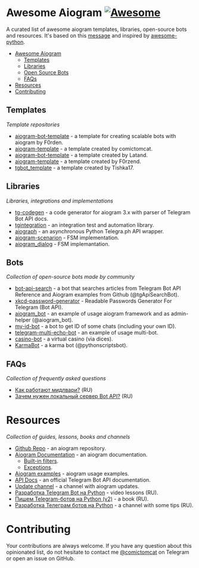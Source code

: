 # Awesome Aiogram [![Awesome](https://cdn.rawgit.com/sindresorhus/awesome/d7305f38d29fed78fa85652e3a63e154dd8e8829/media/badge.svg)](https://github.com/sindresorhus/awesome)

A curated list of awesome aiogram templates, libraries, open-source bots and resources. It's based on this [message](https://t.me/aiogram_ru/168411) and inspired by [awesome-python](https://github.com/vinta/awesome-python).

* [Awesome Aiogram](#awesome-aiogram)
  * [Templates](#templates)
  * [Libraries](#libraries)
  * [Open Source Bots](#open-source-bots)
  * [FAQs](#faqs)
* [Resources](#resources)
* [Contributing](#contributing)

## Templates

*Template repositories*

* [aiogram-bot-template](https://github.com/Forden/aiogram-bot-template) - a template for creating scalable bots with aiogram by F0rden.
* [aiogram-template](https://github.com/comictomcat/aiogram-template) - a template created by comictomcat.
* [aiogram-bot-template](https://github.com/Latand/aiogram-bot-template) - a template created by Latand.
* [aiogram-template](https://github.com/F0rzend/aiogram-template) - a template created by F0rzend.
* [tgbot_template](https://github.com/Tishka17/tgbot_template) - a template created by Tishka17.

## Libraries

*Libraries, integrations and implementations*

* [tg-codegen](https://github.com/aiogram/tg-codegen) - a code generator for aiogram 3.x with parser of Telegram Bot API docs.
* [tgintegration](https://github.com/JosXa/tgintegration) - an integration test and automation library.
* [aiograph](https://github.com/aiogram/aiograph) - an asynchronous Python Telegra.ph API wrapper.
* [aiogram-scenarion](https://github.com/Abstract-X/aiogram-scenario) - FSM implementation.
* [aiogram_dialog](https://github.com/Tishka17/aiogram_dialog) - FSM implemantation.

## Bots
 
*Collection of open-source bots made by community*

* [bot-api-search](https://github.com/Lamroy95/bot-api-search) - a bot that searches articles from Telegram Bot API Reference and Aiogram examples from Github (@tgApiSearchBot).
* [xkcd-password-generator](https://github.com/MasterGroosha/telegram-xkcd-password-generator) - Readable Passwords Generator For Telegram (Bot API).
* [aiogram_bot](https://github.com/aiogram/bot) -  an example of usage aiogram framework and as admin-helper (@aiogram_bot).
* [my-id-bot](https://github.com/MasterGroosha/my-id-bot) - a bot to get ID of some chats (including your own ID).
* [telegram-multi-echo-bot](https://github.com/Forden/telegram-multi-echo-bot) - an example of usage multi-bot.
* [casino-bot](https://github.com/MasterGroosha/telegram-casino-bot) - a virtual casino (via dices).
* [KarmaBot](https://github.com/bomzheg/KarmaBot) - a karma bot (@pythonscriptsbot).

## FAQs

*Collection of frequently asked questions*

* [Как работают мидлвари?](https://t.me/aiogram_ru/133605) (RU)
* [Зачем нужен локальный сервер Bot API?](https://t.me/aiogram_ru/339600) (RU)

# Resources

*Collection of guides, lessons, books and channels*

* [Github Repo](https://github.com/aiogram/aiogram) - an aiogram repository.
* [Aiogram Documentation](http://docs.aiogram.dev/) - an aiogram documentation.
  * [Built-in filters](https://docs.aiogram.dev/en/latest/dispatcher/filters.html#builtin-filters).
  * [Exceptions](https://docs.aiogram.dev/en/latest/utils/exceptions.html). 
* [Aiogram examples](https://github.com/aiogram/aiogram/tree/dev-2.x/examples) - aiogram usage examples.
* [API Docs](https://core.telegram.org/bots/api) - an official Telegram Bot API documentation.
* [Update channel](https://t.me/aiogram_live) - a channel with aiogram updates.
* [Разработка Telegram Bot на Python](https://www.youtube.com/playlist?list=PLwVBSkoL97Q3phZRyInbM4lShvS1cBl-U) - video lessons (RU).
* [Пишем Telegram-ботов на Python (v2)](https://mastergroosha.github.io/telegram-tutorial-2/) - a book (RU).
* [Разработка Телеграм ботов на Python](https://t.me/botfatherdev) - a channel with some tips (RU).

# Contributing

Your contributions are always welcome. If you have any question about this opinionated list, do not hesitate to contact me [@comictomcat](https://t.me/comictomcat) on Telegram or open an issue on GitHub.
